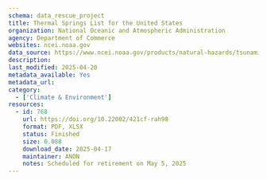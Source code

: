 ```yaml
---
schema: data_rescue_project 
title: Thermal Springs List for the United States
organization: National Oceanic and Atmospheric Administration
agency: Department of Commerce
websites: ncei.noaa.gov
data_source: https://www.ncei.noaa.gov/products/natural-hazards/tsunamis-earthquakes-volcanoes/geothermal-energy
description: 
last_modified: 2025-04-20
metadata_available: Yes
metadata_url: 
category:
  - ['Climate & Environment'] 
resources:
  - id: 768
    url: https://doi.org/10.22002/421cf-rah98
    format: PDF, XLSX
    status: Finished
    size: 0.088
    download_date: 2025-04-17
    maintainer: ANON
    notes: Scheduled for retirement on May 5, 2025
---
```


